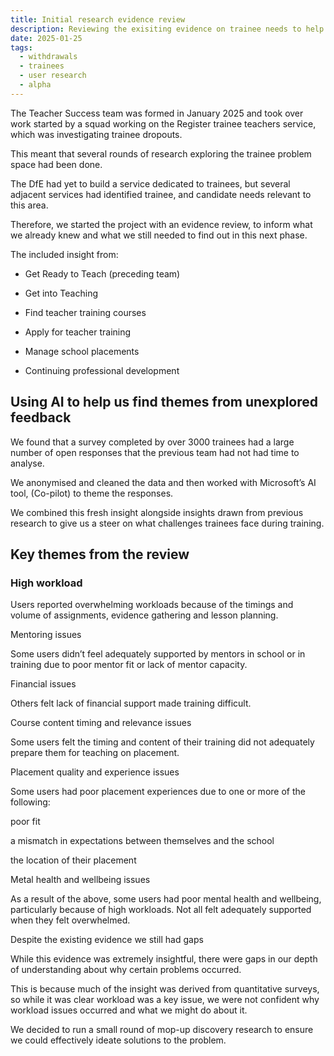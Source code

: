 ```yaml
---
title: Initial research evidence review 
description: Reviewing the exisiting evidence on trainee needs to help us kick-off our alpha
date: 2025-01-25
tags:
  - withdrawals
  - trainees
  - user research
  - alpha
---
```

The Teacher Success team was formed in January 2025 and took over work started by a squad working on the Register trainee teachers service, which was investigating trainee dropouts.

This meant that several rounds of research exploring the trainee problem space had been done.  

The DfE had yet to build a service dedicated to trainees, but several adjacent services had identified trainee, and candidate needs relevant to this area. 

Therefore, we started the project with an evidence review, to inform what we already knew and what we still needed to find out in this next phase. 

The included insight from: 

- Get Ready to Teach (preceding team) 

- Get into Teaching 

- Find teacher training courses

- Apply for teacher training

- Manage school placements  

- Continuing professional development 

## Using AI to help us find themes from unexplored feedback 

We found that a survey completed by over 3000 trainees had a large number of open responses that the previous team had not had time to analyse. 

We anonymised and cleaned the data and then worked with Microsoft’s AI tool, (Co-pilot) to theme the responses. 

We combined this fresh insight alongside insights drawn from previous research to give us a steer on what challenges trainees face during training.  

## Key themes from the review 

### High workload 

Users reported overwhelming workloads because of the timings and volume of assignments, evidence gathering and lesson planning. 

Mentoring issues  

Some users didn’t feel adequately supported by mentors in school or in training due to poor mentor fit or lack of mentor capacity.  

Financial issues 

Others felt lack of financial support made training difficult. 

Course content timing and relevance issues 

Some users felt the timing and content of their training did not adequately prepare them for teaching on placement. 

Placement quality and experience issues 

Some users had poor placement experiences due to one or more of the following: 

poor fit 

a mismatch in expectations between themselves and the school 

the location of their placement 

Metal health and wellbeing issues 

As a result of the above, some users had poor mental health and wellbeing, particularly because of high workloads. Not all felt adequately supported when they felt overwhelmed. 

Despite the existing evidence we still had gaps 

While this evidence was extremely insightful, there were gaps in our depth of understanding about why certain problems occurred.  

This is because much of the insight was derived from quantitative surveys, so while it was clear workload was a key issue, we were not confident why workload issues occurred and what we might do about it. 

We decided to run a small round of mop-up discovery research to ensure we could effectively ideate solutions to the problem. 
